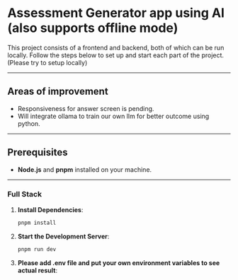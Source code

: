 # Assessment Generator app using AI (also supports offline mode)

This project consists of a frontend and backend, both of which can be run locally. Follow the steps below to set up and start each part of the project. (Please try to setup locally)


---

## Areas of improvement

- Responsiveness for answer screen is pending.
- Will integrate ollama to train our own llm for better outcome using python.

---

## Prerequisites

- **Node.js** and **pnpm** installed on your machine.

---

### Full Stack


1. **Install Dependencies**:
   ```bash
   pnpm install

2. **Start the Development Server**:
   ```bash
   pnpm run dev

3. **Please add .env file and put your own environment variables to see actual result**:
 

